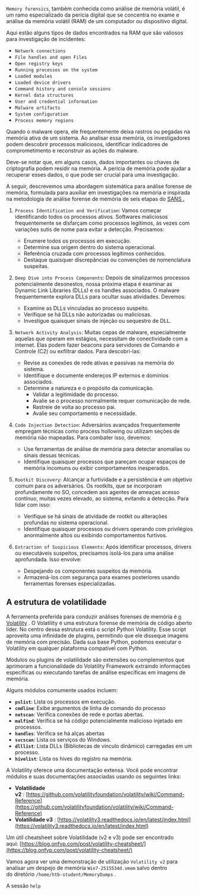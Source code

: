 `Memory forensics`, também conhecida como análise de memória volátil, é um ramo especializado da perícia digital que se concentra no exame e análise da memória volátil (RAM) de um computador ou dispositivo digital.

Aqui estão alguns tipos de dados encontrados na RAM que são valiosos para investigação de incidentes:
- `Network connections`
- `File handles and open Files`
- `Open registry keys`
- `Running processes on the system`
- `Loaded modules`
- `Loaded device drivers`
- `Command history and console sessions`
- `Kernel data structures`
- `User and credential information`
- `Malware artifacts`
- `System configuration`
- `Process memory regions`

Quando o malware opera, ele frequentemente deixa rastros ou pegadas na memória ativa de um sistema. Ao analisar essa memória, os investigadores podem descobrir processos maliciosos, identificar indicadores de comprometimento e reconstruir as ações do malware.

Deve-se notar que, em alguns casos, dados importantes ou chaves de criptografia podem residir na memória. A perícia de memória pode ajudar a recuperar esses dados, o que pode ser crucial para uma investigação.

A seguir, descrevemos uma abordagem sistemática para análise forense de memória, formulada para auxiliar em investigações na memória e inspirada na metodologia de análise forense de memória de seis etapas do [SANS .](https://www.sans.org/)

1. `Process Identification and Verification`: Vamos começar identificando todos os processos ativos. Softwares maliciosos frequentemente se disfarçam como processos legítimos, às vezes com variações sutis de nome para evitar a detecção. Precisamos:
    
    - Enumere todos os processos em execução.
    - Determine sua origem dentro do sistema operacional.
    - Referência cruzada com processos legítimos conhecidos.
    - Destaque quaisquer discrepâncias ou convenções de nomenclatura suspeitas.
2. `Deep Dive into Process Components`: Depois de sinalizarmos processos potencialmente desonestos, nossa próxima etapa é examinar as Dynamic Link Libraries (DLLs) e os handles associados. O malware frequentemente explora DLLs para ocultar suas atividades. Devemos:
    
    - Examine as DLLs vinculadas ao processo suspeito.
    - Verifique se há DLLs não autorizadas ou maliciosas.
    - Investigue quaisquer sinais de injeção ou sequestro de DLL.
3. `Network Activity Analysis`: Muitas cepas de malware, especialmente aquelas que operam em estágios, necessitam de conectividade com a internet. Elas podem fazer beacons para servidores de Comando e Controle (C2) ou exfiltrar dados. Para descobri-las:
    
    - Revise as conexões de rede ativas e passivas na memória do sistema.
    - Identifique e documente endereços IP externos e domínios associados.
    - Determine a natureza e o propósito da comunicação.
        - Validar a legitimidade do processo.
        - Avalie se o processo normalmente requer comunicação de rede.
        - Rastreie de volta ao processo pai.
        - Avalie seu comportamento e necessidade.
4. `Code Injection Detection`: Adversários avançados frequentemente empregam técnicas como process hollowing ou utilizam seções de memória não mapeadas. Para combater isso, devemos:
    
    - Use ferramentas de análise de memória para detectar anomalias ou sinais dessas técnicas.
    - Identifique quaisquer processos que pareçam ocupar espaços de memória incomuns ou exibir comportamentos inesperados.
5. `Rootkit Discovery`: Alcançar a furtividade e a persistência é um objetivo comum para os adversários. Os rootkits, que se incorporam profundamente no SO, concedem aos agentes de ameaças acesso contínuo, muitas vezes elevado, ao sistema, evitando a detecção. Para lidar com isso:
    
    - Verifique se há sinais de atividade de rootkit ou alterações profundas no sistema operacional.
    - Identifique quaisquer processos ou drivers operando com privilégios anormalmente altos ou exibindo comportamentos furtivos.
6. `Extraction of Suspicious Elements`: Após identificar processos, drivers ou executáveis ​​suspeitos, precisamos isolá-los para uma análise aprofundada. Isso envolve:
    
    - Despejando os componentes suspeitos da memória.
    - Armazená-los com segurança para exames posteriores usando ferramentas forenses especializadas.

## A estrutura de volatilidade

A ferramenta preferida para conduzir análises forenses de memória é [o Volatility](https://www.volatilityfoundation.org/releases) . O Volatility é uma estrutura forense de memória de código aberto líder. No centro dessa estrutura está o script Python Volatility. Esse script aproveita uma infinidade de plugins, permitindo que ele disseque imagens de memória com precisão. Dada sua base Python, podemos executar o Volatility em qualquer plataforma compatível com Python.

Módulos ou plugins de volatilidade são extensões ou complementos que aprimoram a funcionalidade do Volatility Framework extraindo informações específicas ou executando tarefas de análise específicas em imagens de memória.

Alguns módulos comumente usados ​​incluem:

- **`pslist`**: Lista os processos em execução.
- **`cmdline`**: Exibe argumentos de linha de comando do processo
- **`netscan`**: Verifica conexões de rede e portas abertas.
- **`malfind`**: Verifica se há código potencialmente malicioso injetado em processos.
- **`handles`**: Verifica se há alças abertas
- **`svcscan`**: Lista os serviços do Windows.
- **`dlllist`**: Lista DLLs (Bibliotecas de vínculo dinâmico) carregadas em um processo.
- **`hivelist`**: Lista os hives do registro na memória.

A Volatility oferece uma documentação extensa. Você pode encontrar módulos e suas documentações associadas usando os seguintes links:

- **Volatilidade v2** : [https://github.com/volatilityfoundation/volatility/wiki/Command-Reference](https://github.com/volatilityfoundation/volatility/wiki/Command-Reference)
- **Volatilidade v3** : [https://volatility3.readthedocs.io/en/latest/index.html](https://volatility3.readthedocs.io/en/latest/index.html)

Um útil cheatsheet sobre Volatilidade (v2 e v3) pode ser encontrado aqui: [https://blog.onfvp.com/post/volatility-cheatsheet/](https://blog.onfvp.com/post/volatility-cheatsheet/)

Vamos agora ver uma demonstração de utilização `Volatility v2` para analisar um despejo de memória `Win7-2515534d.vmem` salvo dentro do diretório `/home/htb-student/MemoryDumps` .

A sessão `help`





































































































































































































